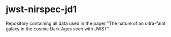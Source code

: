 # jwst-nirspec-jd1
Repository containing all data used in the paper "The nature of an ultra-faint galaxy in the cosmic Dark Ages seen with JWST"
